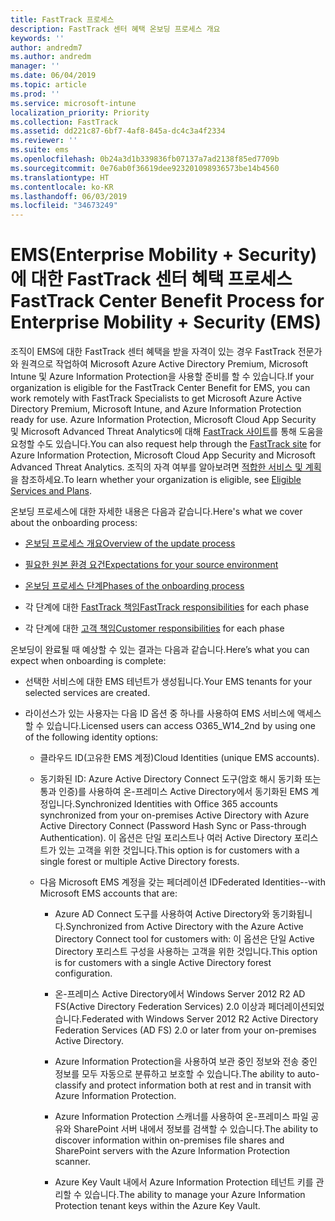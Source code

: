 ```yaml
---
title: FastTrack 프로세스
description: FastTrack 센터 혜택 온보딩 프로세스 개요
keywords: ''
author: andredm7
ms.author: andredm
manager: ''
ms.date: 06/04/2019
ms.topic: article
ms.prod: ''
ms.service: microsoft-intune
localization_priority: Priority
ms.collection: FastTrack
ms.assetid: dd221c87-6bf7-4af8-845a-dc4c3a4f2334
ms.reviewer: ''
ms.suite: ems
ms.openlocfilehash: 0b24a3d1b339836fb07137a7ad2138f85ed7709b
ms.sourcegitcommit: 0e76ab0f36619dee923201098936573be14b4560
ms.translationtype: HT
ms.contentlocale: ko-KR
ms.lasthandoff: 06/03/2019
ms.locfileid: "34673249"
---
```

# <a name="fasttrack-center-benefit-process-for-enterprise-mobility--security-ems"></a><span data-ttu-id="b5fce-103">EMS(Enterprise Mobility + Security)에 대한 FastTrack 센터 혜택 프로세스</span><span class="sxs-lookup"><span data-stu-id="b5fce-103">FastTrack Center Benefit Process for Enterprise Mobility + Security (EMS)</span></span>
<span data-ttu-id="b5fce-104">조직이 EMS에 대한 FastTrack 센터 혜택을 받을 자격이 있는 경우 FastTrack 전문가와 원격으로 작업하여 Microsoft Azure Active Directory Premium, Microsoft Intune 및 Azure Information Protection을 사용할 준비를 할 수 있습니다.</span><span class="sxs-lookup"><span data-stu-id="b5fce-104">If your organization is eligible for the FastTrack Center Benefit for EMS, you can work remotely with FastTrack Specialists to get Microsoft Azure Active Directory Premium, Microsoft Intune, and Azure Information Protection ready for use.</span></span> <span data-ttu-id="b5fce-105">Azure Information Protection, Microsoft Cloud App Security 및 Microsoft Advanced Threat Analytics에 대해 [FastTrack 사이트](https://www.microsoft.com/fasttrack/microsoft-365/ems)를 통해 도움을 요청할 수도 있습니다.</span><span class="sxs-lookup"><span data-stu-id="b5fce-105">You can also request help through the [FastTrack site](https://www.microsoft.com/fasttrack/microsoft-365/ems) for Azure Information Protection, Microsoft Cloud App Security and Microsoft Advanced Threat Analytics.</span></span> <span data-ttu-id="b5fce-106">조직의 자격 여부를 알아보려면 [적합한 서비스 및 계획](M365-eligible-services-and-plans.md)을 참조하세요.</span><span class="sxs-lookup"><span data-stu-id="b5fce-106">To learn whether your organization is eligible, see [Eligible Services and Plans](M365-eligible-services-and-plans.md).</span></span>


<span data-ttu-id="b5fce-107">온보딩 프로세스에 대한 자세한 내용은 다음과 같습니다.</span><span class="sxs-lookup"><span data-stu-id="b5fce-107">Here's what we cover about the onboarding process:</span></span>

-   [<span data-ttu-id="b5fce-108">온보딩 프로세스 개요</span><span class="sxs-lookup"><span data-stu-id="b5fce-108">Overview of the update process</span></span>](EMS-fasttrack-benefit-overview.md)

-   [<span data-ttu-id="b5fce-109">필요한 원본 환경 요건</span><span class="sxs-lookup"><span data-stu-id="b5fce-109">Expectations for your source environment</span></span>](EMS-source-environment-expectations.md)

-   [<span data-ttu-id="b5fce-110">온보딩 프로세스 단계</span><span class="sxs-lookup"><span data-stu-id="b5fce-110">Phases of the onboarding process</span></span>](EMS-onboarding-phases.md)

-   <span data-ttu-id="b5fce-111">각 단계에 대한 [FastTrack 책임](EMS-fasttrack-responsibilities.md)</span><span class="sxs-lookup"><span data-stu-id="b5fce-111">[FastTrack responsibilities](EMS-fasttrack-responsibilities.md) for each phase</span></span>

-   <span data-ttu-id="b5fce-112">각 단계에 대한 [고객 책임](EMS-your-responsibilities.md)</span><span class="sxs-lookup"><span data-stu-id="b5fce-112">[Customer responsibilities](EMS-your-responsibilities.md) for each phase</span></span>

<span data-ttu-id="b5fce-113">온보딩이 완료될 때 예상할 수 있는 결과는 다음과 같습니다.</span><span class="sxs-lookup"><span data-stu-id="b5fce-113">Here’s what you can expect when onboarding is complete:</span></span>

-   <span data-ttu-id="b5fce-114">선택한 서비스에 대한 EMS 테넌트가 생성됩니다.</span><span class="sxs-lookup"><span data-stu-id="b5fce-114">Your EMS tenants for your selected services are created.</span></span>

-   <span data-ttu-id="b5fce-115">라이선스가 있는 사용자는 다음 ID 옵션 중 하나를 사용하여 EMS 서비스에 액세스할 수 있습니다.</span><span class="sxs-lookup"><span data-stu-id="b5fce-115">Licensed users can access O365_W14_2nd by using one of the following identity options:</span></span>

    -   <span data-ttu-id="b5fce-116">클라우드 ID(고유한 EMS 계정)</span><span class="sxs-lookup"><span data-stu-id="b5fce-116">Cloud Identities (unique EMS accounts).</span></span>

    -   <span data-ttu-id="b5fce-117">동기화된 ID: Azure Active Directory Connect 도구(암호 해시 동기화 또는 통과 인증)를 사용하여 온-프레미스 Active Directory에서 동기화된 EMS 계정입니다.</span><span class="sxs-lookup"><span data-stu-id="b5fce-117">Synchronized Identities with Office 365 accounts synchronized from your on-premises Active Directory with Azure Active Directory Connect (Password Hash Sync or Pass-through Authentication).</span></span> <span data-ttu-id="b5fce-118">이 옵션은 단일 포리스트나 여러 Active Directory 포리스트가 있는 고객을 위한 것입니다.</span><span class="sxs-lookup"><span data-stu-id="b5fce-118">This option is for customers with a single forest or multiple Active Directory forests.</span></span>

    -   <span data-ttu-id="b5fce-119">다음 Microsoft EMS 계정을 갖는 페더레이션 ID</span><span class="sxs-lookup"><span data-stu-id="b5fce-119">Federated Identities--with Microsoft EMS accounts that are:</span></span>

        -   <span data-ttu-id="b5fce-120">Azure AD Connect 도구를 사용하여 Active Directory와 동기화됩니다.</span><span class="sxs-lookup"><span data-stu-id="b5fce-120">Synchronized from Active Directory with the Azure Active Directory Connect tool for customers with:</span></span> <span data-ttu-id="b5fce-121">이 옵션은 단일 Active Directory 포리스트 구성을 사용하는 고객을 위한 것입니다.</span><span class="sxs-lookup"><span data-stu-id="b5fce-121">This option is for customers with a single Active Directory forest configuration.</span></span>

        -   <span data-ttu-id="b5fce-122">온-프레미스 Active Directory에서 Windows Server 2012 R2 AD FS(Active Directory Federation Services) 2.0 이상과 페더레이션되었습니다.</span><span class="sxs-lookup"><span data-stu-id="b5fce-122">Federated with Windows Server 2012 R2 Active Directory Federation Services (AD FS) 2.0 or later from your on-premises Active Directory.</span></span>

        -   <span data-ttu-id="b5fce-123">Azure Information Protection을 사용하여 보관 중인 정보와 전송 중인 정보를 모두 자동으로 분류하고 보호할 수 있습니다.</span><span class="sxs-lookup"><span data-stu-id="b5fce-123">The ability to auto-classify and protect information both at rest and in transit with Azure Information Protection.</span></span> 

        -   <span data-ttu-id="b5fce-124">Azure Information Protection 스캐너를 사용하여 온-프레미스 파일 공유와 SharePoint 서버 내에서 정보를 검색할 수 있습니다.</span><span class="sxs-lookup"><span data-stu-id="b5fce-124">The ability to discover information within on-premises file shares and SharePoint servers with the Azure Information Protection scanner.</span></span> 

        -   <span data-ttu-id="b5fce-125">Azure Key Vault 내에서 Azure Information Protection 테넌트 키를 관리할 수 있습니다.</span><span class="sxs-lookup"><span data-stu-id="b5fce-125">The ability to manage your Azure Information Protection tenant keys within the Azure Key Vault.</span></span> 
